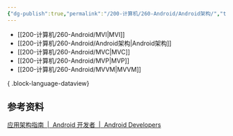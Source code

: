 ```yaml
---
{"dg-publish":true,"permalink":"/200-计算机/260-Android/Android架构/","tags":["Android/架构"],"noteIcon":""}
---
```


- [[200-计算机/260-Android/MVI\|MVI]]
- [[200-计算机/260-Android/Android架构\|Android架构]]
- [[200-计算机/260-Android/MVC\|MVC]]
- [[200-计算机/260-Android/MVP\|MVP]]
- [[200-计算机/260-Android/MVVM\|MVVM]]

{ .block-language-dataview}

## 参考资料
[应用架构指南  |  Android 开发者  |  Android Developers](https://developer.android.com/topic/architecture?hl=zh-cn#single-source-of-truth)
